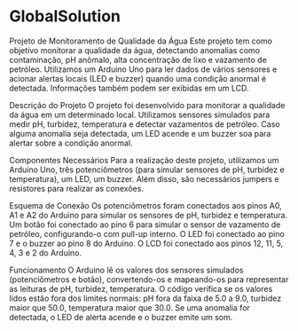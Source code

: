 # GlobalSolution

Projeto de Monitoramento de Qualidade da Água
Este projeto tem como objetivo monitorar a qualidade da água, detectando anomalias como contaminação, pH anômalo, alta concentração de lixo e vazamento de petróleo. Utilizamos um Arduino Uno para ler dados de vários sensores e acionar alertas locais (LED e buzzer) quando uma condição anormal é detectada. Informações também podem ser exibidas em um LCD.

Descrição do Projeto
O projeto foi desenvolvido para monitorar a qualidade da água em um determinado local. Utilizamos sensores simulados para medir pH, turbidez, temperatura e detectar vazamentos de petróleo. Caso alguma anomalia seja detectada, um LED acende e um buzzer soa para alertar sobre a condição anormal.

Componentes Necessários
Para a realização deste projeto, utilizamos um Arduino Uno, três potenciômetros (para simular sensores de pH, turbidez e temperatura),  um LED, um buzzer. Além disso, são necessários jumpers e resistores para realizar as conexões.

Esquema de Conexão
Os potenciômetros foram conectados aos pinos A0, A1 e A2 do Arduino para simular os sensores de pH, turbidez e temperatura. Um botão foi conectado ao pino 6 para simular o sensor de vazamento de petróleo, configurando-o com pull-up interno. O LED foi conectado ao pino 7 e o buzzer ao pino 8 do Arduino. O LCD foi conectado aos pinos 12, 11, 5, 4, 3 e 2 do Arduino.

Funcionamento
O Arduino lê os valores dos sensores simulados (potenciômetros e botão), convertendo-os e mapeando-os para representar as leituras de pH, turbidez, temperatura. O código verifica se os valores lidos estão fora dos limites normais: pH fora da faixa de 5.0 a 9.0, turbidez maior que 50.0, temperatura maior que 30.0. Se uma anomalia for detectada, o LED de alerta acende e o buzzer emite um som.
